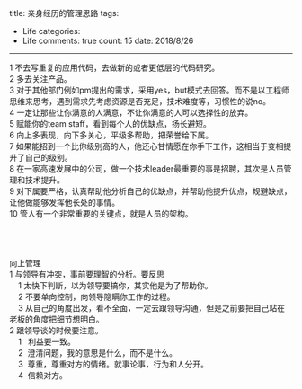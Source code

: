 
title: 亲身经历的管理思路
tags: 
  - Life
categories: 
  - Life
comments: true
count: 15
date: 2018/8/26
---
<div yne-bulb-block="paragraph" style="white-space: pre-wrap;">1&nbsp;不去写重复的应用代码，去做新的或者更低层的代码研究。</div><div yne-bulb-block="paragraph" style="white-space: pre-wrap;">2&nbsp;多去关注产品。</div><div yne-bulb-block="paragraph" style="white-space: pre-wrap;">3&nbsp;对于其他部门例如pm提出的需求，采用yes，but模式去回答。而不是以工程师思维来思考，遇到需求先考虑资源是否充足，技术难度等，习惯性的说no。</div><div yne-bulb-block="paragraph" style="white-space: pre-wrap;">4&nbsp;一定让那些让你满意的人满意，不让你满意的人可以选择性的放弃。</div><div yne-bulb-block="paragraph" style="white-space: pre-wrap;">5&nbsp;赋能你的team&nbsp;staff，看到每个人的优缺点，扬长避短。</div><div yne-bulb-block="paragraph" style="white-space: pre-wrap;">6&nbsp;向上多表现，向下多关心，平级多帮助，把荣誉给下属。</div><div yne-bulb-block="paragraph" style="white-space: pre-wrap;">7&nbsp;如果能招到一个比你级别高的人，他还心甘情愿在你手下工作，这相当于变相提升了自己的级别。</div><div yne-bulb-block="paragraph" style="white-space: pre-wrap;">8&nbsp;在一家高速发展中的公司，做一个技术leader最重要的事是招聘，其次是人员管理和技术提升。</div><div yne-bulb-block="paragraph" style="white-space: pre-wrap;">9&nbsp;对下属要严格，认真帮助他分析自己的优缺点，并帮助他提升优点，规避缺点，让他做能够发挥他长处的事情。</div><div yne-bulb-block="paragraph" style="white-space: pre-wrap;">10&nbsp;管人有一个非常重要的关键点，就是人员的架构。</div><div yne-bulb-block="paragraph" style="white-space: pre-wrap;"><br></div><div yne-bulb-block="paragraph" style="white-space: pre-wrap;"><br></div><div yne-bulb-block="paragraph" style="white-space: pre-wrap;"><br></div><div yne-bulb-block="paragraph" style="white-space: pre-wrap;"><br></div><div yne-bulb-block="paragraph" style="white-space: pre-wrap;">向上管理</div><div yne-bulb-block="paragraph" style="white-space: pre-wrap;">1&nbsp;与领导有冲突，事前要理智的分析。要反思</div><div yne-bulb-block="paragraph" style="white-space: pre-wrap;">&nbsp;&nbsp;&nbsp;&nbsp;1&nbsp;太快下判断，以为领导要搞你，其实他是为了帮助你。</div><div yne-bulb-block="paragraph" style="white-space: pre-wrap;">&nbsp;&nbsp;&nbsp;&nbsp;2&nbsp;不要单向控制，向领导隐瞒你工作的过程。</div><div yne-bulb-block="paragraph" style="white-space: pre-wrap;">&nbsp;&nbsp;&nbsp;&nbsp;3&nbsp;从自己的角度出发，看不全面，一定去跟领导沟通，但是之前要把自己站在老板的角度把细节想明白。</div><div yne-bulb-block="paragraph" style="white-space: pre-wrap;">2&nbsp;跟领导谈的时候要注意。</div><div yne-bulb-block="paragraph" style="white-space: pre-wrap;">&nbsp;&nbsp;&nbsp;&nbsp;1&nbsp;&nbsp;&nbsp;利益要一致。</div><div yne-bulb-block="paragraph" style="white-space: pre-wrap;">&nbsp;&nbsp;&nbsp;&nbsp;2&nbsp;&nbsp;澄清问题，我的意思是什么，而不是什么。</div><div yne-bulb-block="paragraph" style="white-space: pre-wrap;">&nbsp;&nbsp;&nbsp;&nbsp;3&nbsp;&nbsp;尊重，尊重对方的情绪。就事论事，行为和人分开。</div><div yne-bulb-block="paragraph" style="white-space: pre-wrap;">&nbsp;&nbsp;&nbsp;&nbsp;4&nbsp;&nbsp;信赖对方。</div><div yne-bulb-block="paragraph" style="white-space: pre-wrap;">&nbsp;&nbsp;&nbsp;&nbsp;<br></div><div yne-bulb-block="paragraph" style="white-space: pre-wrap;"><br></div><div yne-bulb-block="paragraph" style="white-space: pre-wrap;"><br></div><div yne-bulb-block="paragraph" style="white-space: pre-wrap;"><br></div>